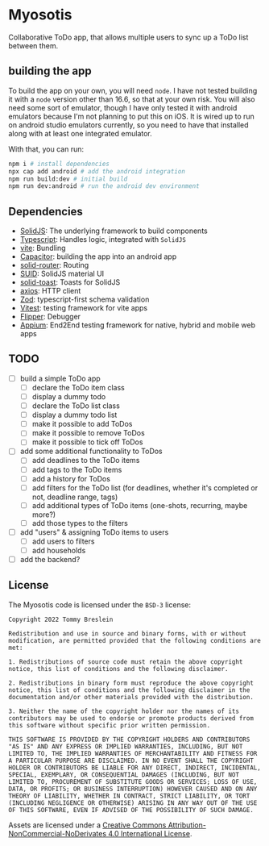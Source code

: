# Myosotis

Collaborative ToDo app, that allows multiple users to sync up a ToDo list between them.

## building the app

To build the app on your own, you will need `node`.
I have not tested building it with a `node` version other than 16.6, so that at your own risk.
You will also need some sort of emulator, though I have only tested it with android emulators because I'm not planning to put this on iOS.
It is wired up to run on android studio emulators currently, so you need to have that installed along with at least one integrated emulator.

With that, you can run:

```bash
npm i # install dependencies
npx cap add android # add the android integration
npm run build:dev # initial build
npm run dev:android # run the android dev environment
```

## Dependencies

- [SolidJS](https://svelte.dev/): The underlying framework to build components
- [Typescript](https://www.typescriptlang.org/): Handles logic, integrated with `SolidJS`
- [vite](https://vitejs.dev/): Bundling
- [Capacitor](https://capacitorjs.com): building the app into an android app
- [solid-router](https://github.com/solidjs/solid-router): Routing
- [SUID](https://suid.io/): SolidJS material UI
- [solid-toast](https://www.solid-toast.com/): Toasts for SolidJS
- [axios](https://github.com/axios/axios): HTTP client
- [Zod](https://github.com/colinhacks/zod): typescript-first schema validation
- [Vitest](https://vitest.dev/): testing framework for vite apps
- [Flipper](https://fbflipper.com/): Debugger
- [Appium](https://appium.io/): End2End testing framework for native, hybrid and mobile web apps

## TODO

- [ ] build a simple ToDo app
  - [ ] declare the ToDo item class
  - [ ] display a dummy todo
  - [ ] declare the ToDo list class
  - [ ] display a dummy todo list
  - [ ] make it possible to add ToDos
  - [ ] make it possible to remove ToDos
  - [ ] make it possible to tick off ToDos
- [ ] add some additional functionality to ToDos
  - [ ] add deadlines to the ToDo items
  - [ ] add tags to the ToDo items
  - [ ] add a history for ToDos
  - [ ] add filters for the ToDo list (for deadlines, whether it's completed or not, deadline range, tags)
  - [ ] add additional types of ToDo items (one-shots, recurring, maybe more?)
  - [ ] add those types to the filters
- [ ] add "users" & assigning ToDo items to users
  - [ ] add users to filters
  - [ ] add households
- [ ] add the backend?

## License

The Myosotis code is licensed under the `BSD-3` license:

```
Copyright 2022 Tommy Breslein

Redistribution and use in source and binary forms, with or without modification, are permitted provided that the following conditions are met:

1. Redistributions of source code must retain the above copyright notice, this list of conditions and the following disclaimer.

2. Redistributions in binary form must reproduce the above copyright notice, this list of conditions and the following disclaimer in the documentation and/or other materials provided with the distribution.

3. Neither the name of the copyright holder nor the names of its contributors may be used to endorse or promote products derived from this software without specific prior written permission.

THIS SOFTWARE IS PROVIDED BY THE COPYRIGHT HOLDERS AND CONTRIBUTORS "AS IS" AND ANY EXPRESS OR IMPLIED WARRANTIES, INCLUDING, BUT NOT LIMITED TO, THE IMPLIED WARRANTIES OF MERCHANTABILITY AND FITNESS FOR A PARTICULAR PURPOSE ARE DISCLAIMED. IN NO EVENT SHALL THE COPYRIGHT HOLDER OR CONTRIBUTORS BE LIABLE FOR ANY DIRECT, INDIRECT, INCIDENTAL, SPECIAL, EXEMPLARY, OR CONSEQUENTIAL DAMAGES (INCLUDING, BUT NOT LIMITED TO, PROCUREMENT OF SUBSTITUTE GOODS OR SERVICES; LOSS OF USE, DATA, OR PROFITS; OR BUSINESS INTERRUPTION) HOWEVER CAUSED AND ON ANY THEORY OF LIABILITY, WHETHER IN CONTRACT, STRICT LIABILITY, OR TORT (INCLUDING NEGLIGENCE OR OTHERWISE) ARISING IN ANY WAY OUT OF THE USE OF THIS SOFTWARE, EVEN IF ADVISED OF THE POSSIBILITY OF SUCH DAMAGE.
```

Assets are licensed under a [Creative Commons Attribution-NonCommercial-NoDerivates 4.0 International License](http://creativecommons.org/licenses/by-nc-nd/4.0/).
